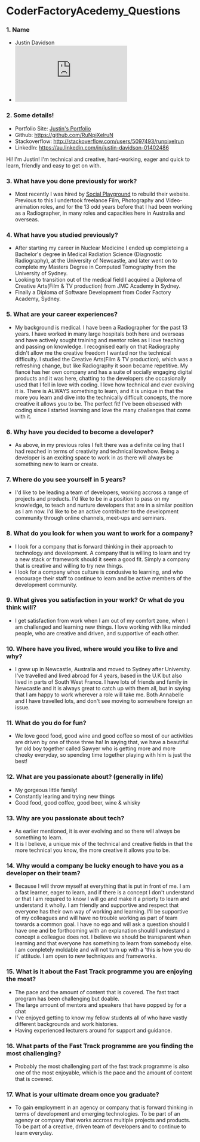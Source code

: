 # CoderFactoryAcedemy_Questions

### 1. Name
  * Justin Davidson
  * ![Justin's CV](https://github.com/RuNpiXelruN/CoderFactoryAcedemy_Questions/files/367674/JustinCVafCFA.pdf "Justin's CV")

### 2. Some details!
  * Portfolio Site: [Justin's Portfolio](http://cfa-portfolio.herokuapp.com "Justin's Portfolio Site :)")
  * Github: https://github.com/RuNpiXelruN
  * Stackoverflow: http://stackoverflow.com/users/5097493/runpixelrun
  * LinkedIn: https://au.linkedin.com/in/justin-davidson-01402486
  
Hi! I'm Justin! I'm technical and creative, hard-working, eager and quick to learn, friendly and easy to get on with.

### 3. What have you done previously for work?
  * Most recently I was hired by [Social Playground](https:/socialplayground.com.au "Social Playground's Website!") to rebuild their website. Previous to this I undertook freelance Film, Photography and Video-animation roles, and for the 13 odd years before that I had been working as a Radiographer, in many roles and capacities here in Australia and overseas.

### 4. What have you studied previously?
  * After starting my career in Nuclear Medicine I ended up completeing a Bachelor's degree in Medical Radiation Science (Diagnostic Radiography), at the University of Newcastle, and later went on to complete my Masters Degree in Computed Tomography from the University of Sydney.
  * Looking to transition out of the medical field I acquired a Diploma of Creative Arts(Film & TV production) from JMC Academy in Sydney.
  * Finally a Diploma of Software Development from Coder Factory Academy, Sydney.

### 5. What are your career experiences?
  * My background is medical. I have been a Radiographer for the past 13 years. I have worked in many large hospitals both here and overseas and have actively sought training and mentor roles as I love teaching and passing on knowledge. I recognised early on that Radiography didn't allow me the creative freedom I wanted nor the technical difficulty. I studied the Creative Arts(Film & TV production), which was a refreshing change, but like Radiography it soon became repetitive. My fiancé has her own company and has a suite of socially engaging digital products and it was here, chatting to the developers she occasionally used that I fell in love with coding. I love how technical and ever evolving it is. There is ALWAYS something to learn, and it is unique in that the more you learn and dive into the technically difficult concepts, the more creative it allows you to be. The perfect fit! I've been obsessed with coding since I started learning and love the many challenges that come with it.

### 6. Why have you decided to become a developer?
  * As above, in my previous roles I felt there was a definite ceiling that I had reached in terms of creativity and technical knowhow. Being a developer is an exciting space to work in as there will always be something new to learn or create.

### 7. Where do you see yourself in 5 years?
  * I'd like to be leading a team of developers, working accross a range of projects and products. I'd like to be in a position to pass on my knowledge, to teach and nurture developers that are in a similar position as I am now. I'd like to be an active contributer to the development community through online channels, meet-ups and seminars.

### 8. What do you look for when you want to work for a company?
  * I look for a company that is forward thinking in their approach to technology and development. A company that is willing to learn and try a new stack or framework should it seem a good fit. Simply a company that is creative and willing to try new things.
  * I look for a company whos culture is condusive to learning, and who encourage their staff to continue to learn and be active members of the development community.

### 9. What gives you satisfaction in your work? Or what do you think will?
  * I get satisfaction from work when I am out of my comfort zone, when I am challenged and learning new things. I love working with like minded people, who are creative and driven, and supportive of each other.

### 10. Where have you lived, where would you like to live and why?
  * I grew up in Newcastle, Australia and moved to Sydney after University. I've travelled and lived abroad for 4 years, based in the U.K but also lived in parts of South West France. I have lots of friends and family in Newcastle and it is always great to catch up with them all, but in saying that I am happy to work wherever a role will take me. Both Annabelle and I have travelled lots, and don't see moving to somewhere foreign an issue.

### 11. What do you do for fun?
  * We love good food, good wine and good coffee so most of our activities are driven by one of those three ha! In saying that, we have a beautiful 1yr old boy together called Sawyer who is getting more and more cheeky everyday, so spending time together playing with him is just the best!

### 12. What are you passionate about? (generally in life)
  * My gorgeous little family!
  * Constantly learing and trying new things
  * Good food, good coffee, good beer, wine & whisky
  

### 13. Why are you passionate about tech?
  * As earlier mentioned, it is ever evolving and so there will always be something to learn. 
  * It is I believe, a unique mix of the technical and creative fields in that the more technical you know, the more creative it allows you to be.

### 14. Why would a company be lucky enough to have you as a developer on their team?
  * Because I will throw myself at everything that is put in front of me. I am a fast learner, eager to learn, and if there is a concept I don't understand or that I am required to know I will go and make it a priorty to learn and understand it wholly. I am friendly and supportive and respect that everyone has their own way of working and learning. I'll be supportive of my colleagues and will have no trouble working as part of team towards a common goal. I have no ego and will ask a question should I have one and be forthcoming with an explanation should I undestand a concept a colleague does not. I believe we should be transparent when learning and that everyone has something to learn from somebody else. I am completely moldable and will not turn up with a 'this is how you do it' attitude. I am open to new techniques and frameworks.

### 15. What is it about the Fast Track programme you are enjoying the most?
  * The pace and the amount of content that is covered. The fast tract program has been challenging but doable.
  * The large amount of mentors and speakers that have popped by for a chat
  * I've enjoyed getting to know my fellow students all of who have vastly different backgrounds and work histories.
  * Having experienced lecturers around for support and guidance.

### 16. What parts of the Fast Track programme are you finding the most challenging?
  * Probably the most challenging part of the fast track programme is also one of the most enjoyable, which is the pace and the amount of content that is covered.

### 17. What is your ultimate dream once you graduate?
  * To gain employment in an agency or company that is forward thinking in terms of development and emerging technologies. To be part of an agency or company that works accross multiple projects and products. To be part of a creative, driven team of developers and to continue to learn everyday.
